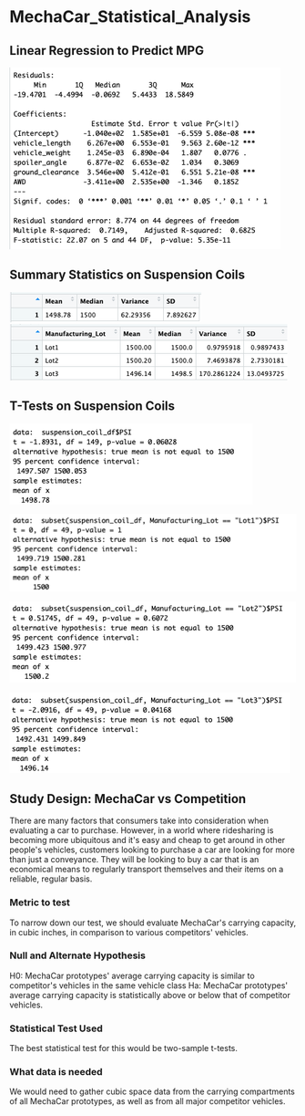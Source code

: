 # MechaCar_Statistical_Analysis

## Linear Regression to Predict MPG

![This is an image](https://github.com/paveenB/MechaCar_Statistical_Analysis/blob/main/Images/regression.png)

## Summary Statistics on Suspension Coils

![This is an image](https://github.com/paveenB/MechaCar_Statistical_Analysis/blob/main/Images/total_summary.png)
![This is an image](https://github.com/paveenB/MechaCar_Statistical_Analysis/blob/main/Images/lot_summary.png)

## T-Tests on Suspension Coils

![This is an image](https://github.com/paveenB/MechaCar_Statistical_Analysis/blob/main/Images/T-Test.png)

![This is an image](https://github.com/paveenB/MechaCar_Statistical_Analysis/blob/main/Images/T-Test_Lot1.png)

![This is an image](https://github.com/paveenB/MechaCar_Statistical_Analysis/blob/main/Images/T-Test_Lot2.png)

![This is an image](https://github.com/paveenB/MechaCar_Statistical_Analysis/blob/main/Images/T-Test_Lot3.png)

## Study Design: MechaCar vs Competition

There are many factors that consumers take into consideration when evaluating a car to purchase. However, in a world where ridesharing is becoming more ubiquitous and it's easy and cheap to get around in other people's vehicles, customers looking to purchase a car are looking for more than just a conveyance. They will be looking to buy a car that is an economical means to regularly transport themselves and their items on a reliable, regular basis.

### Metric to test
To narrow down our test, we should evaluate MechaCar's carrying capacity, in cubic inches, in comparison to various competitors' vehicles.

### Null and Alternate Hypothesis
H0: MechaCar prototypes' average carrying capacity is similar to competitor's vehicles in the same vehicle class Ha: MechaCar prototypes' average carrying capacity is statistically above or below that of competitor vehicles.

### Statistical Test Used
The best statistical test for this would be two-sample t-tests.

### What data is needed
We would need to gather cubic space data from the carrying compartments of all MechaCar prototypes, as well as from all major competitor vehicles.
